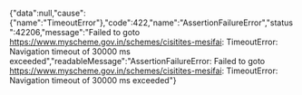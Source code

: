 {"data":null,"cause":{"name":"TimeoutError"},"code":422,"name":"AssertionFailureError","status":42206,"message":"Failed to goto https://www.myscheme.gov.in/schemes/cisitites-mesifai: TimeoutError: Navigation timeout of 30000 ms exceeded","readableMessage":"AssertionFailureError: Failed to goto https://www.myscheme.gov.in/schemes/cisitites-mesifai: TimeoutError: Navigation timeout of 30000 ms exceeded"}